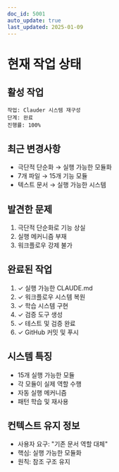 ```yaml
---
doc_id: 5001
auto_update: true
last_updated: 2025-01-09
---
```


# 현재 작업 상태

## 활성 작업
```
작업: Clauder 시스템 재구성
단계: 완료
진행률: 100%
```

## 최근 변경사항
- 극단적 단순화 → 실행 가능한 모듈화
- 7개 파일 → 15개 기능 모듈
- 텍스트 문서 → 실행 가능한 시스템

## 발견한 문제
1. 극단적 단순화로 기능 상실
2. 실행 메커니즘 부재
3. 워크플로우 강제 불가

## 완료된 작업
1. ✓ 실행 가능한 CLAUDE.md
2. ✓ 워크플로우 시스템 복원
3. ✓ 학습 시스템 구현
4. ✓ 검증 도구 생성
5. ✓ 테스트 및 검증 완료
6. ✓ GitHub 커밋 및 푸시

## 시스템 특징
- 15개 실행 가능한 모듈
- 각 모듈이 실제 역할 수행
- 자동 실행 메커니즘
- 패턴 학습 및 재사용

## 컨텍스트 유지 정보
- 사용자 요구: "기존 문서 역할 대체"
- 핵심: 실행 가능한 모듈화
- 원칙: 참조 구조 유지